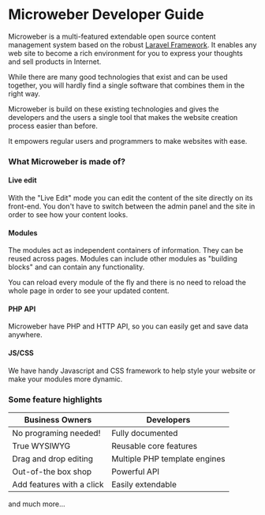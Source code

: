 # Microweber Developer Guide
Microweber is a multi-featured extendable open source content management system based on the robust [Laravel Framework](http://laravel.com/). It enables any web site to become a rich environment for you to express your thoughts and sell products in Internet. 

While there are many good technologies that exist and can be used together, you will hardly find a single software that combines them in the right way. 

Microweber is build on these existing technologies and gives the developers and the  users a single tool that makes the website creation process easier than before.


It empowers regular users and programmers to make websites with ease. 


 
### What Microweber is made of?

#### Live edit

With the "Live Edit" mode you can edit the content of the site directly on its front-end. You don't have to switch between the admin panel and the site in order to see how your content looks. 



#### Modules

The modules act as independent containers of information. They can be reused across pages. Modules can include other modules as "building blocks" and can contain any functionality.

You can reload every module of the fly and there is no need to reload the whole page in order to see your updated content.


#### PHP API
Microweber have PHP and HTTP API, so you can easily get and save data anywhere.


#### JS/CSS
We have handy Javascript and CSS framework to help style your website or make your modules more dynamic.




### Some feature highlights

|          Business Owners | Developers
|                      --- | ---
|    No programing needed! | Fully documented
|             True WYSIWYG | Reusable core features
|    Drag and drop editing | Multiple PHP template engines
|      Out-of-the box shop | Powerful API
|Add features with a click | Easily extendable

and much more...
